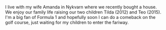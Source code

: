 I live with my wife Amanda in Nykvarn where we recently bought a house. We enjoy our family life raising our two children Tilda (2012) and Teo (2015). 
I'm a big fan of Formula 1 and hopefully soon I can do a comeback on the golf course, just waiting for my children to enter the fariway.
